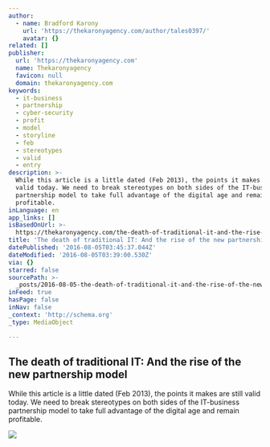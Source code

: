 ```yaml
---
author:
  - name: Bradford Karony
    url: 'https://thekaronyagency.com/author/tales0397/'
    avatar: {}
related: []
publisher:
  url: 'https://thekaronyagency.com'
  name: Thekaronyagency
  favicon: null
  domain: thekaronyagency.com
keywords:
  - it-business
  - partnership
  - cyber-security
  - profit
  - model
  - storyline
  - feb
  - stereotypes
  - valid
  - entry
description: >-
  While this article is a little dated (Feb 2013), the points it makes are still
  valid today. We need to break stereotypes on both sides of the IT-business
  partnership model to take full advantage of the digital age and remain
  profitable.
inLanguage: en
app_links: []
isBasedOnUrl: >-
  https://thekaronyagency.com/the-death-of-traditional-it-and-the-rise-of-the-new-partnership-model/
title: 'The death of traditional IT: And the rise of the new partnership model'
datePublished: '2016-08-05T03:45:37.044Z'
dateModified: '2016-08-05T03:39:00.530Z'
via: {}
starred: false
sourcePath: >-
  _posts/2016-08-05-the-death-of-traditional-it-and-the-rise-of-the-new-partner.md
inFeed: true
hasPage: false
inNav: false
_context: 'http://schema.org'
_type: MediaObject

---
```

<article style=""><h1>The death of traditional IT: And the rise of the new partnership model</h1><p>While this article is a little dated (Feb 2013), the points it makes are still valid today. We need to break stereotypes on both sides of the IT-business partnership model to take full advantage of the digital age and remain profitable.</p><img src="https://thekaronyagency.com/wp-content/uploads/2015/07/cropped-image1.jpeg" /></article>